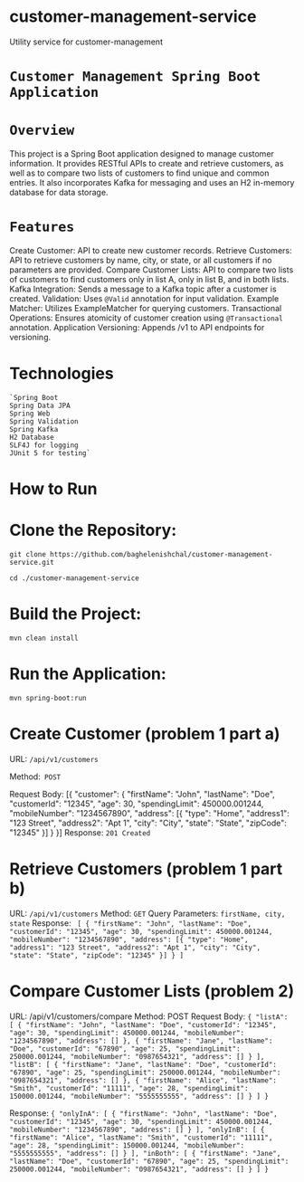 # customer-management-service
Utility service for customer-management

# `Customer Management Spring Boot Application`

# `Overview`

This project is a Spring Boot application designed to manage customer information. It provides RESTful APIs to create and retrieve customers, as well as to compare two lists of customers to find unique and common entries. It also incorporates Kafka for messaging and uses an H2 in-memory database for data storage.

# `Features`

Create Customer: API to create new customer records.
Retrieve Customers: API to retrieve customers by name, city, or state, or all customers if no parameters are provided.
Compare Customer Lists: API to compare two lists of customers to find customers only in list A, only in list B, and in both lists.
Kafka Integration: Sends a message to a Kafka topic after a customer is created.
Validation: Uses `@Valid` annotation for input validation.
Example Matcher: Utilizes ExampleMatcher for querying customers.
Transactional Operations: Ensures atomicity of customer creation using `@Transactional` annotation.
Application Versioning: Appends /v1 to API endpoints for versioning.

# Technologies

    `Spring Boot
    Spring Data JPA
    Spring Web
    Spring Validation
    Spring Kafka
    H2 Database
    SLF4J for logging
    JUnit 5 for testing`

# How to Run

# Clone the Repository:

`git clone https://github.com/baghelenishchal/customer-management-service.git`

`cd ./customer-management-service`

# Build the Project:
`mvn clean install`

# Run the Application:
`mvn spring-boot:run`

# Create Customer (problem 1 part a)

URL: `/api/v1/customers`

Method:` POST`

Request Body: 
[{
    "customer": {
        "firstName": "John",
        "lastName": "Doe",
        "customerId": "12345",
        "age": 30,
        "spendingLimit": 450000.001244,
        "mobileNumber": "1234567890",
        "address": [{
            "type": "Home",
            "address1": "123 Street",
            "address2": "Apt 1",
            "city": "City",
            "state": "State",
            "zipCode": "12345"
        }]
    }
}]
Response: `201 Created`

# Retrieve Customers (problem 1 part b)

URL: `/api/v1/customers`
Method: `GET`
Query Parameters: `firstName, city, state`
Response:
`
[
    {
        "firstName": "John",
        "lastName": "Doe",
        "customerId": "12345",
        "age": 30,
        "spendingLimit": 450000.001244,
        "mobileNumber": "1234567890",
        "address": [{
            "type": "Home",
            "address1": "123 Street",
            "address2": "Apt 1",
            "city": "City",
            "state": "State",
            "zipCode": "12345"
        }]
    }
]`

# Compare Customer Lists (problem 2)

URL: /api/v1/customers/compare
Method: POST
Request Body:
`{
    "listA": [
        {
            "firstName": "John",
            "lastName": "Doe",
            "customerId": "12345",
            "age": 30,
            "spendingLimit": 450000.001244,
            "mobileNumber": "1234567890",
            "address": []
        },
        {
            "firstName": "Jane",
            "lastName": "Doe",
            "customerId": "67890",
            "age": 25,
            "spendingLimit": 250000.001244,
            "mobileNumber": "0987654321",
            "address": []
        }
    ],
    "listB": [
        {
            "firstName": "Jane",
            "lastName": "Doe",
            "customerId": "67890",
            "age": 25,
            "spendingLimit": 250000.001244,
            "mobileNumber": "0987654321",
            "address": []
        },
        {
            "firstName": "Alice",
            "lastName": "Smith",
            "customerId": "11111",
            "age": 28,
            "spendingLimit": 150000.001244,
            "mobileNumber": "5555555555",
            "address": []
        }
    ]
}`

Response:
`{
    "onlyInA": [
        {
            "firstName": "John",
            "lastName": "Doe",
            "customerId": "12345",
            "age": 30,
            "spendingLimit": 450000.001244,
            "mobileNumber": "1234567890",
            "address": []
        }
    ],
    "onlyInB": [
        {
            "firstName": "Alice",
            "lastName": "Smith",
            "customerId": "11111",
            "age": 28,
            "spendingLimit": 150000.001244,
            "mobileNumber": "5555555555",
            "address": []
        }
    ],
    "inBoth": [
        {
            "firstName": "Jane",
            "lastName": "Doe",
            "customerId": "67890",
            "age": 25,
            "spendingLimit": 250000.001244,
            "mobileNumber": "0987654321",
            "address": []
        }
    ]
}`
